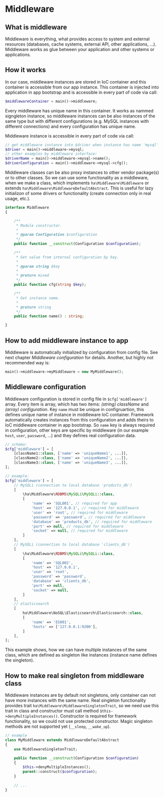 # Middleware
## What is middleware
Middleware is everything, what provides access to system and external resources (databases, cache systems, external API, other applications, ...). Middleware works as glue between your application and other systems or applications.

## How it works

In our case, middleware instances are stored in IoC container and this container is accessible from our app instance. This container is injected into application in app bootstrap and is accessible in every part of code via call:

```php
$middlewareContainer = main()->middleware;
```

Every middleware has unique name in this container. It works as nammed signgleton instance, so middleware instances can be also instances of the same type but with different configurations (e.g. MySQL instances with different connections) and every configuration has unique name.

Middleware instance is accessible in every part of code via call:

```php
// get middleware instance into $driver when instance has name 'mysql'
$driver = main()->middleware->mysql;
// other examples by middleware interface:
$driverName = main()->middleware->mysql->name();
$driverConfiguration = main()->middleware->mysql->cfg();
```

Middleware classes can be also proxy instances to other vendor package(s) or to other classes. So we can use some functionality as a middleware, when we make a class, which implements `ha\Middleware\Middleware` or extends `ha\Middleware\MiddlewareDefaultAbstract`. This is useful for lazy initializon of some drivers or functionality (create connection only in real usage, etc.). 

```php
interface Middleware
{

    /**
     * Module constructor.
     *
     * @param Configuration $configuration
     */
    public function __construct(Configuration $configuration);

    /**
     * Get value from internal configuration by key.
     *
     * @param string $key
     *
     * @return mixed
     */
    public function cfg(string $key);

    /**
     * Get instance name.
     *
     * @return string
     */
    public function name() : string;

}
```

## How to add middleware instance to app

Middleware is automatically initialized by configuration from config file. See next chapter *Middleware configuration* for details. Another, but highly not recommended way is:

```php
main()->middleware->myMiddleware = new MyMiddleware();
```

## Middleware configuration

Middleware configuration is stored in config file in `$cfg['middleware']` array. Every item is array, which has two items: *(string) className* and *(array) configuration*. Key `name` must be unique in configruartion, this defines unique name of instance in middleware IoC container. Framework automatically creates instances from this configuration and adds theirs to IoC middleware container in app bootstrap. 
So `name` key is always required in configuration, other keys are specific by middleware (in our example `host`, `user`, `password`, ...) and they defines real configuration data.

```php
// schema:
$cfg['middleware'] = [
    [className1::class, ['name' => 'uniqueName1', ...]],
    [className2::class, ['name' => 'uniqueName2', ...]],
    [className3::class, ['name' => 'uniqueName3', ...]],
];

// example:
$cfg['middleware'] = [
    // MySQLi (connection to local database 'products_db')
    [
        \ha\Middleware\RDBMS\MySQLi\MySQLi::class,
        [
            'name' => 'SQL001', // required for app
            'host' => '127.0.0.1', // required for middleware
            'user' => 'root', // required for middleware
            'password' => 'password', // required for middleware
            'database' => 'products_db', // required for middleware
            'port' => null, // required for middleware
            'socket' => null, // required for middleware
        ]
    ],
    // MySQLi (connection to local database 'clients_db')
    [
        \ha\Middleware\RDBMS\MySQLi\MySQLi::class,
        [
            'name' => 'SQL002',
            'host' => '127.0.0.1',
            'user' => 'root',
            'password' => 'password',
            'database' => 'clients_db',
            'port' => null,
            'socket' => null,
        ]
    ],
    // elasticsearch
    [
        ha\Middleware\NoSQL\Elasticsearch\Elasticsearch::class,
        [
            'name' => 'ES001',
            'hosts' => ['127.0.0.1:9200'],
        ]
    ],
];
```

This example shows, how we can have multiple instances of the same class, which are defined as singleton like instances (instance name defines the singleton).

## How to make real singleton from middleware class

Middleware instances are by default not singletons, only container can not have more instances with the same name. Real singleton functionality provides trait `ha\Middleware\MiddlewareSingletonTrait`, so we need use this trait in class and constructor must call method `$this->denyMultipleInstances()`. Constructor is required for framework functionality, so we could not use protected constructor. Magic singleton methods are not supported yet (`__sleep`, `__wake_up`).

```php
// example
class MyMiddleware extends MiddlewareDefaultAbstract
{
    use MiddlewareSingletonTrait;

    public function __construct(Configuration $configuration)
    {
        $this->denyMultipleInstances();
        parent::construct($configuration);
    }
    
    // ...
}
```
